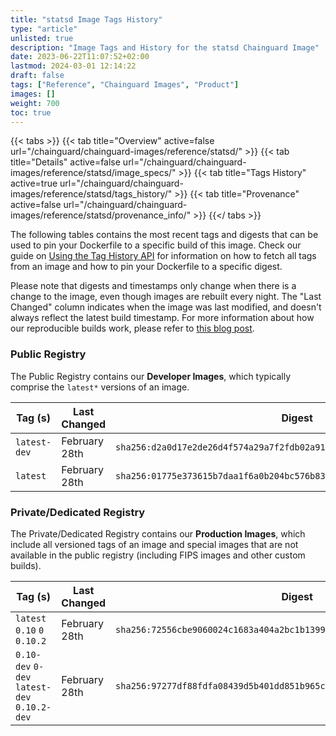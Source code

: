 ```yaml
---
title: "statsd Image Tags History"
type: "article"
unlisted: true
description: "Image Tags and History for the statsd Chainguard Image"
date: 2023-06-22T11:07:52+02:00
lastmod: 2024-03-01 12:14:22
draft: false
tags: ["Reference", "Chainguard Images", "Product"]
images: []
weight: 700
toc: true
---
```


{{< tabs >}}
{{< tab title="Overview" active=false url="/chainguard/chainguard-images/reference/statsd/" >}}
{{< tab title="Details" active=false url="/chainguard/chainguard-images/reference/statsd/image_specs/" >}}
{{< tab title="Tags History" active=true url="/chainguard/chainguard-images/reference/statsd/tags_history/" >}}
{{< tab title="Provenance" active=false url="/chainguard/chainguard-images/reference/statsd/provenance_info/" >}}
{{</ tabs >}}

The following tables contains the most recent tags and digests that can be used to pin your Dockerfile to a specific build of this image. Check our guide on [Using the Tag History API](/chainguard/chainguard-images/using-the-tag-history-api/) for information on how to fetch all tags from an image and how to pin your Dockerfile to a specific digest.

Please note that digests and timestamps only change when there is a change to the image, even though images are rebuilt every night. The "Last Changed" column indicates when the image was last modified, and doesn't always reflect the latest build timestamp. For more information about how our reproducible builds work, please refer to [this blog post](https://www.chainguard.dev/unchained/reproducing-chainguards-reproducible-image-builds).

### Public Registry
The Public Registry contains our **Developer Images**, which typically comprise the `latest*` versions of an image.

| Tag (s)       | Last Changed  | Digest                                                                    |
|---------------|---------------|---------------------------------------------------------------------------|
|  `latest-dev` | February 28th | `sha256:d2a0d17e2de26d4f574a29a7f2fdb02a916be882afedd1f902333810116592d9` |
|  `latest`     | February 28th | `sha256:01775e373615b7daa1f6a0b204bc576b838b8cdbc9b3de1d074ef865480e3609` |


### Private/Dedicated Registry
The Private/Dedicated Registry contains our **Production Images**, which include all versioned tags of an image and special images that are not available in the public registry (including FIPS images and other custom builds).

| Tag (s)                                       | Last Changed  | Digest                                                                    |
|-----------------------------------------------|---------------|---------------------------------------------------------------------------|
|  `latest` `0.10` `0` `0.10.2`                 | February 28th | `sha256:72556cbe9060024c1683a404a2bc1b13995cd9cc77c037483a4a7be22c04cd54` |
|  `0.10-dev` `0-dev` `latest-dev` `0.10.2-dev` | February 28th | `sha256:97277df88fdfa08439d5b401dd851b965cee97d6abf40acacfe260060da102ef` |

